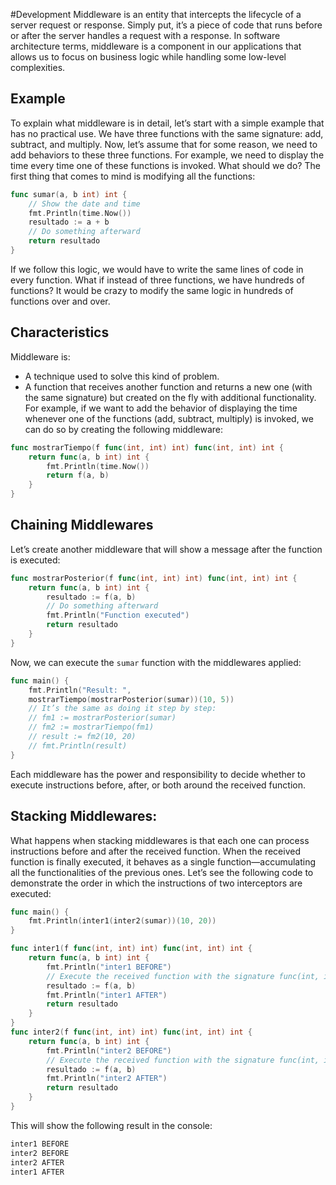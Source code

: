 #Development 
Middleware is an entity that intercepts the lifecycle of a server request or response. Simply put, it’s a piece of code that runs before or after the server handles a request with a response.
In software architecture terms, middleware is a component in our applications that allows us to focus on business logic while handling some low-level complexities.
## Example
To explain what middleware is in detail, let’s start with a simple example that has no practical use.
We have three functions with the same signature: add, subtract, and multiply. Now, let’s assume that for some reason, we need to add behaviors to these three functions. For example, we need to display the time every time one of these functions is invoked.
What should we do? The first thing that comes to mind is modifying all the functions:
```go
func sumar(a, b int) int {
    // Show the date and time
    fmt.Println(time.Now())
    resultado := a + b
    // Do something afterward
    return resultado
}
```
If we follow this logic, we would have to write the same lines of code in every function. What if instead of three functions, we have hundreds of functions? It would be crazy to modify the same logic in hundreds of functions over and over.
## Characteristics
Middleware is:
- A technique used to solve this kind of problem.
- A function that receives another function and returns a new one (with the same signature) but created on the fly with additional functionality.
For example, if we want to add the behavior of displaying the time whenever one of the functions (add, subtract, multiply) is invoked, we can do so by creating the following middleware:
```go
func mostrarTiempo(f func(int, int) int) func(int, int) int {
    return func(a, b int) int {
        fmt.Println(time.Now())
        return f(a, b)
    }
}
```
## Chaining Middlewares
Let’s create another middleware that will show a message after the function is executed:
```go
func mostrarPosterior(f func(int, int) int) func(int, int) int {
    return func(a, b int) int {
        resultado := f(a, b)
        // Do something afterward
        fmt.Println("Function executed")
        return resultado
    }
}
```
Now, we can execute the `sumar` function with the middlewares applied:
```go
func main() {
    fmt.Println("Result: ",
    mostrarTiempo(mostrarPosterior(sumar))(10, 5))
    // It’s the same as doing it step by step:
    // fm1 := mostrarPosterior(sumar)
    // fm2 := mostrarTiempo(fm1)
    // result := fm2(10, 20)
    // fmt.Println(result)
}
```
Each middleware has the power and responsibility to decide whether to execute instructions before, after, or both around the received function.
## Stacking Middlewares:
What happens when stacking middlewares is that each one can process instructions before and after the received function. When the received function is finally executed, it behaves as a single function—accumulating all the functionalities of the previous ones. Let’s see the following code to demonstrate the order in which the instructions of two interceptors are executed:
```go
func main() {
    fmt.Println(inter1(inter2(sumar))(10, 20))
}

func inter1(f func(int, int) int) func(int, int) int {
    return func(a, b int) int {
        fmt.Println("inter1 BEFORE")
        // Execute the received function with the signature func(int, int) int
        resultado := f(a, b)
        fmt.Println("inter1 AFTER")
        return resultado
    }
}
func inter2(f func(int, int) int) func(int, int) int {
    return func(a, b int) int {
        fmt.Println("inter2 BEFORE")
        // Execute the received function with the signature func(int, int) int
        resultado := f(a, b)
        fmt.Println("inter2 AFTER")
        return resultado
    }
}
```
This will show the following result in the console:
```bash
inter1 BEFORE
inter2 BEFORE
inter2 AFTER
inter1 AFTER
```